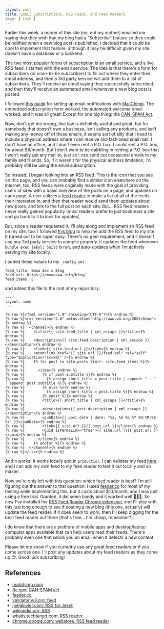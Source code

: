 ```yaml
---
layout: post
title: Email Subscriptions, RSS Feeds, and Feed Readers
tags: [ tech ]
---
```


Earlier this week, a reader of this site (no, not my mother) emailed me saying that they wish that my blog had a "Subscribe" feature so they could be notified when a new blog post is published. I decided that it could be cool to implement that feature, although it may be difficult given my site doesn't have a database or a backend.

The two most popular forms of subscription is an email service, and a live RSS feed. I started with the email service. The idea is that there's a form for subscribers (or soon-to-be subscribers) to fill out where they enter their email address, and then a 3rd party service will add them to a list of subscribers. They'll receive an email saying they successfully subscribed, and then they'll receive an automated email whenever a new blog post is posted.

I followed <a href="https://blog.webjeda.com/jekyll-subscribe-form/" target="_blank">this guide</a> for setting up email notifications with <a href="https://mailchimp.com/" target="_blank">MailChimp</a>. The embedded subscription form worked, the automated welcome email worked, and it was all great! Except for one big thing: the <a href="https://www.ftc.gov/tips-advice/business-center/guidance/can-spam-act-compliance-guide-business" target="_blank">CAN-SPAM Act</a>.

Now, don't get me wrong, that law is definitely useful and great, but for somebody that doesn't own a business, isn't selling any products, and isn't making any money off of these emails, it seems sort of silly that I need to include a physical address where I can receive old-fashioned snail mail. I don't have an office, and I don't even rent a P.O. box. I _could_ rent a P.O. box, for about $8/month. But I don't want to be dabbling in renting a P.O. box that I won't really get any mail to, just so I can send out occasional emails to my family and friends. So, if it weren't for the physical address limitation, I'd probably still be using the email subscription.

So instead, I began looking into an RSS feed. This is the <i color="orange" data-feather="rss"></i> icon that you see on this page, and you can probably find a similar icon elsewhere on the internet, too. RSS feeds were originally made with the goal of providing users of sites with a basic overview of the posts on a page, and updates on each page. A user utilizes a <a href="https://whatis.techtarget.com/definition/RSS-reader" target="_blank">feed reader</a> to make a list of all of the feeds their interested in, and then that reader would send them updates about new posts, and link to the full post on each site. But... RSS feed readers never really gained popularity (most readers prefer to just bookmark a site and go back to it to look for updates).

But, since a reader requested it, I'll play along and implement an RSS feed on my site, too. I followed <a href="https://joelglovier.com/writing/rss-for-jekyll" target="_blank">this blog</a> to help me add the RSS feed to my site. It turned out to be super easy. There's no gem requirement, and it doesn't use any 3rd party service to compile properly. It updates the feed whenever `bundle exec jekyll build` is run, and auto-updates when I'm actively serving my site locally.

I added these values to my `_config.yml`:
```
feed_title: Emma Sax's Blog
feed_url: https://emmasax4.info/blog/
feed_items: 5
```
and added this file to the root of my repository:
```
---
layout: none
---

{% raw %}<?xml version="1.0" encoding="UTF-8"?>{% endraw %}
{% raw %}<rss version="2.0" xmlns:atom="http://www.w3.org/2005/Atom">{% endraw %}
{% raw %}  <channel>{% endraw %}
{% raw %}    <title>{{ site.feed_title | xml_escape }}</title>{% endraw %}
{% raw %}    <description>{{ site.feed_description | xml_escape }}</description>{% endraw %}
{% raw %}    <link>{{ site.feed_url }}</link>{% endraw %}
{% raw %}    <atom:link href="{{ site.url }}/feed.xml" rel="self" type="application/rss+xml" />{% endraw %}
{% raw %}    {% for post in site.posts limit: site.feed_items %}{% endraw %}
{% raw %}      <item>{% endraw %}
{% raw %}        {% if post.subtitle %}{% endraw %}
{% raw %}          {% assign short_title = post.title | append: " → " | append: post.subtitle %}{% endraw %}
{% raw %}        {% else %}{% endraw %}
{% raw %}          {% assign short_title = post.title %}{% endraw %}
{% raw %}        {% endif %}{% endraw %}
{% raw %}        <title>{{ short_title | xml_escape }}</title>{% endraw %}
{% raw %}        <description>{{ post.description | xml_escape }}</description>{% endraw %}
{% raw %}        <pubDate>{{ post.date | date: "%a, %d %b %Y %H:%M:%S %z" }}</pubDate>{% endraw %}
{% raw %}        <link>{{ site.url }}{{ post.url }}</link>{% endraw %}
{% raw %}        <guid isPermaLink="true">{{ site.url }}{{ post.url }}</guid>{% endraw %}
{% raw %}      </item>{% endraw %}
{% raw %}    {% endfor %}{% endraw %}
{% raw %}  </channel>{% endraw %}
{% raw %}</rss>{% endraw %}
```

And it works! It works locally and in `production`. I can validate my feed <a href="https://validator.w3.org/feed/" target="_blank">here</a>, and I can add my own feed to my feed reader to test it out locally and on master.

Now we're only left with this question: which feed reader is best? I'm still figuring out the answer to that question. I used <a href="https://feeder.co/reader" target="_blank">feeder.co</a> for most of my testing while implementing this, but it costs about $10/month, and I was just using a free trial. Granted, it did seem handy and it worked well 🤷🏻‍♀️. So now I've installed the <a href="https://chrome.google.com/webstore/detail/rss-feed-reader/cdlhhcmmdobckneongkkmgigcimeibpf" target="_blank">RSS Feed Reader Chrome extension</a>, and I'll play with this just long enough to see if posting a new blog (this one, actually) will update the feed reader. If it does seem to work, then I'll keep digging for the best feed reader out there (that's free... I'm cheap, remember?).

I do know that there are a plethora of mobile apps and desktop/laptop computer apps available that can help users read their feeds. There's probably even one that sends you an email when it detects a new content.

Please let me know if you currently use any great feed readers or if you come across one. I'll post any updates about my feed readers as they come up 😊. Good luck subscribing!

## References

* <a href="https://mailchimp.com/" target="_blank">mailchimp.com</a>
* <a href="https://www.ftc.gov/tips-advice/business-center/guidance/can-spam-act-compliance-guide-business" target="_blank">ftc.gov: CAN-SPAM act</a>
* <a href="https://feeder.co" target="_blank">feeder.co</a>
* <a href="https://validator.w3.org/feed/" target="_blank">validator.w3.org: feed</a>
* <a href="https://joelglovier.com/writing/rss-for-jekyll" target="_blank">joelglovier.com: RSS for Jekyll</a>
* <a href="https://en.wikipedia.org/wiki/RSS" target="_blank">wikipedia.org: RSS</a>
* <a href="https://whatis.techtarget.com/definition/RSS-reader" target="_blank">whatis.techtarget.com: RSS reader</a>
* <a href="https://chrome.google.com/webstore/detail/rss-feed-reader/cdlhhcmmdobckneongkkmgigcimeibpf" target="_blank">chrome.google.com: webstore, RSS feed reader</a>
